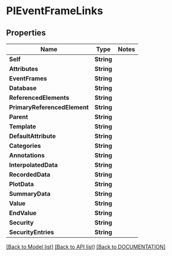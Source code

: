 # PIEventFrameLinks

## Properties
Name | Type | Notes
------------ | ------------- | -------------
**Self** | **String**
**Attributes** | **String**
**EventFrames** | **String**
**Database** | **String**
**ReferencedElements** | **String**
**PrimaryReferencedElement** | **String**
**Parent** | **String**
**Template** | **String**
**DefaultAttribute** | **String**
**Categories** | **String**
**Annotations** | **String**
**InterpolatedData** | **String**
**RecordedData** | **String**
**PlotData** | **String**
**SummaryData** | **String**
**Value** | **String**
**EndValue** | **String**
**Security** | **String**
**SecurityEntries** | **String**

[[Back to Model list]](../../DOCUMENTATION.md#documentation-for-models) [[Back to API list]](../../DOCUMENTATION.md#documentation-for-api-endpoints) [[Back to DOCUMENTATION]](../../DOCUMENTATION.md)
